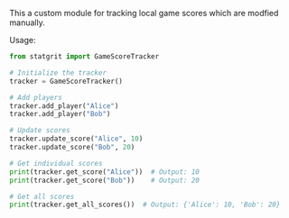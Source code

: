 This a custom module for tracking local game scores which are modfied manually.

Usage:

```py
from statgrit import GameScoreTracker

# Initialize the tracker
tracker = GameScoreTracker()

# Add players
tracker.add_player("Alice")
tracker.add_player("Bob")

# Update scores
tracker.update_score("Alice", 10)
tracker.update_score("Bob", 20)

# Get individual scores
print(tracker.get_score("Alice"))  # Output: 10
print(tracker.get_score("Bob"))    # Output: 20

# Get all scores
print(tracker.get_all_scores())  # Output: {'Alice': 10, 'Bob': 20}
